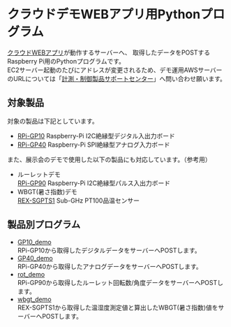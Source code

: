 # クラウドデモWEBアプリ用Pythonプログラム

[クラウドWEBアプリ](https://github.com/ratocsystems/raspberry-pi/tree/master/demo_web_app)が動作するサーバーへ、
取得したデータをPOSTするRaspberry Pi用のPythonプログラムです。  
EC2サーバー起動のたびにアドレスが変更されるため、デモ運用AWSサーバーのURLについては「[計測・制御製品サポートセンター](http://www.ratocsystems.com/mail/index.html)」へ問い合わせ願います。

## 対象製品

対象の製品は下記としています。

- [RPi-GP10](https://github.com/ratocsystems/rpi-gp10) Raspberry-Pi I2C絶縁型デジタル入出力ボード  
- [RPi-GP40](https://github.com/ratocsystems/rpi-gp40) Raspberry-Pi SPI絶縁型アナログ入力ボード  

また、展示会のデモで使用した以下の製品にも対応しています。（参考用）

- ルーレットデモ  
  [RPi-GP90](https://github.com/ratocsystems/rpi-gp90) Raspberry-Pi I2C絶縁型パルス入出力ボード  
- WBGT(暑さ指数)デモ  
  [REX-SGPTS1](http://www.ratocsystems.com/products/subpage/smamoni/moromi1_kousei.html) Sub-GHz PT100品温センサー  

## 製品別プログラム
- [GP10_demo](./GP10_demo/README.md)  
  RPi-GP10から取得したデジタルデータをサーバーへPOSTします。  
- [GP40_demo](./GP40_demo/README.md)  
  RPi-GP40から取得したアナログデータをサーバーへPOSTします。  
- [rot_demo](./rot_demo/README.md)  
  RPi-GP90から取得したルーレット回転数/角度データをサーバーへPOSTします。  
- [wbgt_demo](./wbgt_demo/README.md)  
  REX-SGPTS1から取得した温湿度測定値と算出したWBGT(暑さ指数)値をサーバーへPOSTします。  
